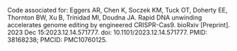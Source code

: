 Code associated for:
Eggers AR, Chen K, Soczek KM, Tuck OT, Doherty EE, Thornton BW, Xu B, Trinidad MI, Doudna JA. Rapid DNA unwinding accelerates genome editing by engineered CRISPR-Cas9. bioRxiv [Preprint]. 2023 Dec 15:2023.12.14.571777. doi: 10.1101/2023.12.14.571777. PMID: 38168238; PMCID: PMC10760125.
